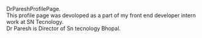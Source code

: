 DrPareshProfilePage.</br>
This profile page was devoloped as a part of my front end developer intern work at SN Tecnology.</br>
Dr Paresh is Director of Sn tecnology Bhopal.


